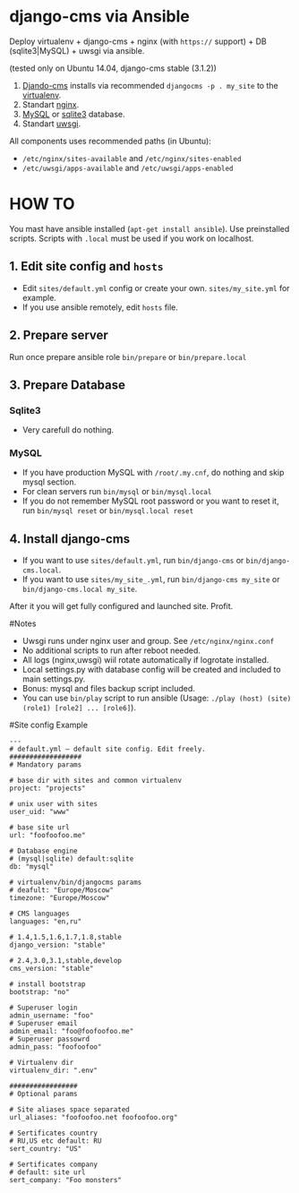 # django-cms via Ansible
Deploy virtualenv + django-cms + nginx (with `https://` support) + DB (sqlite3|MySQL) + uwsgi via ansible.

(tested only on Ubuntu 14.04, django-cms stable (3.1.2))

1. [Djando-cms](http://www.django-cms.org/) installs via recommended `djangocms -p . my_site` to the [virtualenv](https://virtualenv.pypa.io/en/latest/).
2. Standart [nginx](http://nginx.org).
3. [MySQL](http://www.mysql.com) or [sqlite3](https://www.sqlite.org) database.
4. Standart [uwsgi](http://uwsgi-docs.readthedocs.org/en/latest/).

All components uses recommended paths (in Ubuntu):
* `/etc/nginx/sites-available` and `/etc/nginx/sites-enabled`
* `/etc/uwsgi/apps-available` and `/etc/uwsgi/apps-enabled`

# HOW TO

You mast have ansible installed (`apt-get install ansible`).
Use preinstalled scripts. Scripts with `.local` must be used if you work on localhost.

## 1. Edit site config and `hosts`
* Edit `sites/default.yml` config or create your own. `sites/my_site.yml` for example.
* If you use ansible remotely, edit `hosts` file.

## 2. Prepare server
Run once prepare ansible role `bin/prepare` or `bin/prepare.local`

## 3. Prepare Database
### Sqlite3
* Very carefull do nothing.

### MySQL
* If you have production MySQL with `/root/.my.cnf`, do nothing and skip mysql section.
* For clean servers run `bin/mysql` or `bin/mysql.local`
* If you do not remember MySQL root password or you want to reset it, run `bin/mysql reset` or `bin/mysql.local reset`

## 4. Install django-cms
* If you want to use `sites/default.yml`, run `bin/django-cms` or `bin/django-cms.local`.
* If you want to use `sites/my_site_.yml`, run `bin/django-cms my_site` or `bin/django-cms.local my_site`.

After it you will get fully configured and launched site. Profit.

#Notes
* Uwsgi runs under nginx user and group. See `/etc/nginx/nginx.conf`
* No additional scripts to run after reboot needed.
* All logs (nginx,uwsgi) wiil rotate automatically if logrotate installed.
* Local settings.py with database config will be created and included to main settings.py.
* Bonus: mysql and files backup script included.
* You can use `bin/play` script to run ansible (Usage: `./play (host) (site) (role1) [role2] ... [role6]`).

#Site config Example
```
---
# default.yml — default site config. Edit freely.
##################
# Mandatory params

# base dir with sites and common virtualenv
project: "projects"

# unix user with sites
user_uid: "www"

# base site url
url: "foofoofoo.me"

# Database engine
# (mysql|sqlite) default:sqlite
db: "mysql"

# virtualenv/bin/djangocms params
# deafult: "Europe/Moscow"
timezone: "Europe/Moscow"

# CMS languages
languages: "en,ru"

# 1.4,1.5,1.6,1.7,1.8,stable
django_version: "stable"

# 2.4,3.0,3.1,stable,develop
cms_version: "stable"

# install bootstrap
bootstrap: "no"

# Superuser login
admin_username: "foo"
# Superuser email
admin_email: "foo@foofoofoo.me"
# Superuser passowrd
admin_pass: "foofoofoo"

# Virtualenv dir
virtualenv_dir: ".env"

#################
# Optional params

# Site aliases space separated
url_aliases: "foofoofoo.net foofoofoo.org"

# Sertificates country
# RU,US etc default: RU
sert_country: "US"

# Sertificates company
# default: site url
sert_company: "Foo monsters"
```
